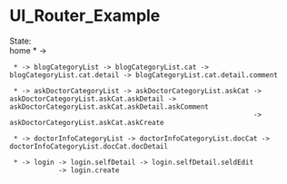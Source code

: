 # UI_Router_Example

State:  
home * ->  
  
     * -> blogCategoryList -> blogCategoryList.cat -> blogCategoryList.cat.detail -> blogCategoryList.cat.detail.comment  
       
     * -> askDoctorCategoryList -> askDoctorCategoryList.askCat -> askDoctorCategoryList.askCat.askDetail -> askDoctorCategoryList.askCat.askDetail.askComment  
                                                                -> askDoctorCategoryList.askCat.askCreate  
       
     * -> doctorInfoCategoryList -> doctorInfoCategoryList.docCat -> doctorInfoCategoryList.docCat.docDetail  
       
     * -> login -> login.selfDetail -> login.selfDetail.seldEdit 
                -> login.create  
       
